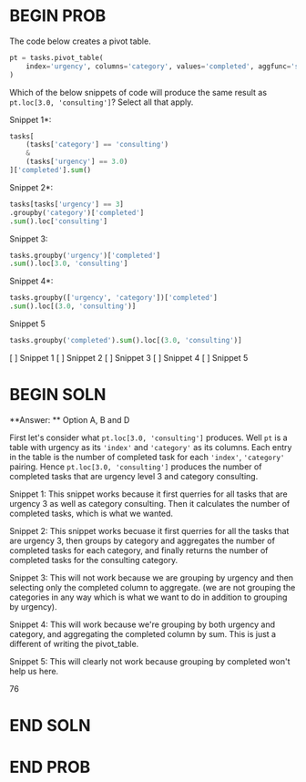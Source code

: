 # BEGIN PROB

The code below creates a pivot table.

```py
pt = tasks.pivot_table(
    index='urgency', columns='category', values='completed', aggfunc='sum'
)
```

Which of the below snippets of code will produce the same result as `pt.loc[3.0, 'consulting']`? Select all that apply.

Snippet 1*:
```py
tasks[
    (tasks['category'] == 'consulting')
    &
    (tasks['urgency'] == 3.0)
]['completed'].sum()
```

Snippet 2*:
```py
tasks[tasks['urgency'] == 3]
.groupby('category')['completed']
.sum().loc['consulting']
```

Snippet 3:
```py
tasks.groupby('urgency')['completed']
.sum().loc[3.0, 'consulting']
```

Snippet 4*:
```py
tasks.groupby(['urgency', 'category'])['completed']
.sum().loc[(3.0, 'consulting')]
```

Snippet 5
```py
tasks.groupby('completed').sum().loc[(3.0, 'consulting')]
```

[ ] Snippet 1 
[ ] Snippet 2
[ ] Snippet 3
[ ] Snippet 4
[ ] Snippet 5

# BEGIN SOLN

**Answer: ** Option A, B and D

First let's consider what `pt.loc[3.0, 'consulting']` produces. Well `pt` is a table with urgency as its `'index'` and `'category'` as its columns. Each entry in the table is the number of completed task for each `'index'`, `'category'` pairing. Hence `pt.loc[3.0, 'consulting']` produces the number of completed tasks that are urgency level 3 and category consulting.

Snippet 1: This snippet works because it first querries for all tasks that are urgency 3 as well as category consulting. Then it calculates the number of completed tasks, which is what we wanted.

Snippet 2: This snippet works becuase it first querries for all the tasks that are urgency 3, then groups by category and aggregates the number of completed tasks for each category, and finally returns the number of completed tasks for the consulting category.

Snippet 3: This will not work because we are grouping by urgency and then selecting only the completed column to aggregate. (we are not grouping the categories in any way which is what we want to do in addition to grouping by urgency).

Snippet 4: This will work because we're grouping by both urgency and category, and aggregating the completed column by sum. This is just a different of writing the pivot_table.

Snippet 5: This will clearly not work because grouping by completed won't help us here.

<average>76</average>

# END SOLN

# END PROB